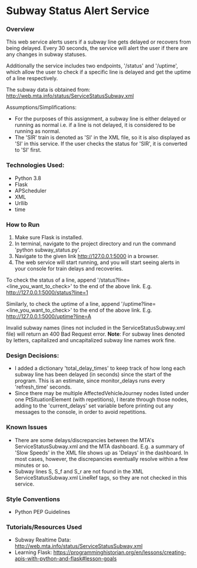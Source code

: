 # Subway Status Alert Service


### Overview

This web service alerts users if a subway line gets delayed or recovers from being delayed. Every 30 seconds, the service will alert the user if there are any changes in subway statuses.

Additionally the service includes two endpoints, '/status' and '/uptime', which allow the user to check if a specific line is delayed and get the uptime of a line respectively.

The subway data is obtained from: http://web.mta.info/status/ServiceStatusSubway.xml

Assumptions/Simplifications:
* For the purposes of this assignment, a subway line is either delayed or running as normal i.e. if a line is not delayed, it is considered to be running as normal.
* The 'SIR' train is denoted as 'SI' in the XML file, so it is also displayed as 'SI' in this service. If the user checks the status for 'SIR', it is converted to 'SI' first.


### Technologies Used:
* Python 3.8
* Flask
* APScheduler 
* XML
* Urllib
* time


### How to Run
1. Make sure Flask is installed.
2. In terminal, navigate to the project directory and run the command 'python subway_status.py'.
3. Navigate to the given link http://127.0.0.1:5000 in a browser.
4. The web service will start running, and you will start seeing alerts in your console for train delays and recoveries.

To check the status of a line, append '/status?line=<line_you_want_to_check>' to the end of the above link.
E.g. http://127.0.0.1:5000/status?line=1

Similarly, to check the uptime of a line, append '/uptime?line=<line_you_want_to_check>' to the end of the above link.
E.g. http://127.0.0.1:5000/uptime?line=A

Invalid subway names (lines not included in the ServiceStatusSubway.xml file) will return an 400 Bad Request error.
**Note**: For subway lines denoted by letters, capitalized and uncapitalized subway line names work fine.


### Design Decisions:
* I added a dictionary 'total_delay_times' to keep track of how long each subway line has been delayed (in seconds) since the start of the program. This is an estimate, since monitor_delays runs every 'refresh_time' seconds.
* Since there may be multiple AffectedVehicleJourney nodes listed under one PtSituationElement (with repetitions), I iterate through those nodes, adding to the 'current_delays' set variable before printing out any messages to the console, in order to avoid repetitions.

### Known Issues
* There are some delays/discrepancies between the MTA's ServiceStatusSubway.xml and the MTA dashboard. E.g. a summary of 'Slow Speeds' in the XML file shows up as 'Delays' in the dashboard. In most cases, however, the discrepancies eventually resolve within a few minutes or so.
* Subway lines S, S_f and S_r are not found in the XML ServiceStatusSubway.xml LineRef tags, so they are not checked in this service.


### Style Conventions
* Python PEP Guidelines


### Tutorials/Resources Used
* Subway Realtime Data: http://web.mta.info/status/ServiceStatusSubway.xml
* Learning Flask: https://programminghistorian.org/en/lessons/creating-apis-with-python-and-flask#lesson-goals
